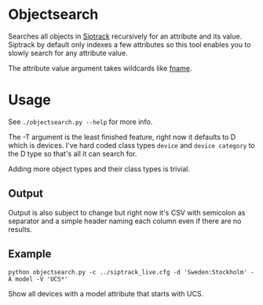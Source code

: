 # Objectsearch

Searches all objects in [Siptrack](https://github.com/sii/siptrackweb) recursively for an attribute and its value. Siptrack by default only indexes a few attributes so this tool enables you to slowly search for any attribute value. 

The attribute value argument takes wildcards like [fname](https://docs.python.org/2/library/fnmatch.html).

# Usage

See ``./objectsearch.py --help`` for more info. 

The -T argument is the least finished feature, right now it defaults to D which is devices. I've hard coded class types ``device`` and ``device category`` to the D type so that's all it can search for. 

Adding more object types and their class types is trivial.

## Output

Output is also subject to change but right now it's CSV with semicolon as separator and a simple header naming each column even if there are no results.

## Example

    python objectsearch.py -c ../siptrack_live.cfg -d 'Sweden:Stockholm' -A model -V 'UCS*'

Show all devices with a model attribute that starts with UCS. 


